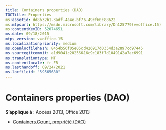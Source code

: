 ```yaml
---
title: Containers properties (DAO)
TOCTitle: Properties
ms:assetid: dd8b32b1-3adf-4a4e-bf76-49cf60c88622
ms:mtpsurl: https://msdn.microsoft.com/library/Dn125779(v=office.15)
ms:contentKeyID: 52074651
ms.date: 09/18/2015
mtps_version: v=office.15
ms.localizationpriority: medium
ms.openlocfilehash: 8454b56f05e05cd426917d0354d3a2897cd97445
ms.sourcegitcommit: a1d9041c20256616c9c183f7d1049142a7ac6991
ms.translationtype: MT
ms.contentlocale: fr-FR
ms.lasthandoff: 09/24/2021
ms.locfileid: "59565680"
---
```

# <a name="containers-properties-dao"></a>Containers properties (DAO)

**S’applique à** : Access 2013, Office 2013

- [Containers.Count, propriété (DAO)](containers-count-property-dao.md)

